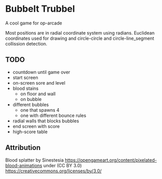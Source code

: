 # Bubbelt Trubbel
A cool game for op-arcade

Most positions are in radial coordinate system using radians.
Euclidean coordinates used for drawing and circle-circle and circle-line_segment collission detection.

## TODO
- countdown until game over
- start screen
- on-screen sore and level
- blood stains
  - on floor and wall
  - on bubble
- different bubbles
  - one that spawns 4
  - one with different bounce rules
- radial walls that blocks bubbles
- end screen with score
- high-score table


## Attribution
Blood splatter by Sinestesia
https://opengameart.org/content/pixelated-blood-animations
under (CC BY 3.0)
https://creativecommons.org/licenses/by/3.0/